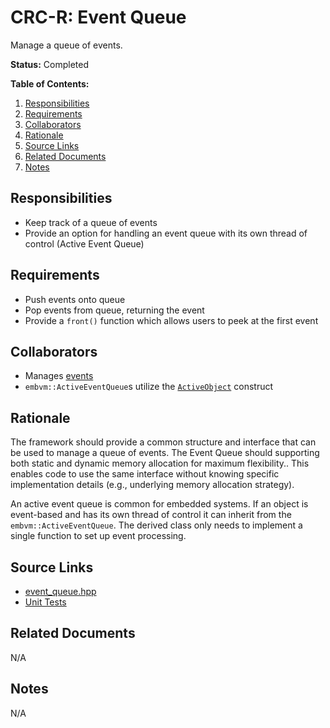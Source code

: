 # CRC-R: Event Queue

Manage a queue of events.

**Status:** Completed

**Table of Contents:**

1. [Responsibilities](#responsibilities)
2. [Requirements](#requirements)
3. [Collaborators](#collaborators)
4. [Rationale](#rationale)
5. [Source Links](#source-links)
6. [Related Documents](#related-documents)
7. [Notes](#notes)

## Responsibilities

* Keep track of a queue of events
* Provide an option for handling an event queue with its own thread of control (Active Event Queue)

## Requirements

* Push events onto queue
* Pop events from queue, returning the event
* Provide a `front()` function which allows users to peek at the first event

## Collaborators

* Manages [events](event.md)
* `embvm::ActiveEventQueue`s utilize the [`ActiveObject`](../utilities/active_object.md) construct

## Rationale

The framework should provide a common structure and interface that can be used to manage a queue of events. The Event Queue should supporting both static and dynamic memory allocation for maximum flexibility.. This enables code to use the same interface without knowing specific implementation details (e.g., underlying memory allocation strategy).

An active event queue is common for embedded systems. If an object is event-based and has its own thread of control it can inherit from the `embvm::ActiveEventQueue`. The derived class only needs to implement a single function to set up event processing.

## Source Links

* [event_queue.hpp](../../../../src/core/platform/event_queue.hpp)
* [Unit Tests](../../../../src/core/platform/event_tests.cpp)

## Related Documents

N/A

## Notes

N/A
